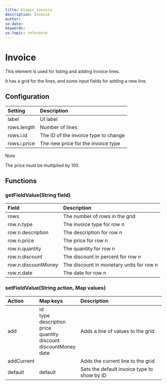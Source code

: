 ```yaml
---
title: blogic_invoice
description: Invoice
author:
so.date:
keywords:
so.topic: reference
---
```


# Invoice

This element is used for listing and adding invoice lines.

It has a grid for the lines, and some input fields for adding a new line.

## Configuration

| Setting      | Description                          |
|:-------------|:-------------------------------------|
| label        | UI label                             |
| rows.length  | Number of lines                      |
| rows.i.id    | The ID of the invoice type to change |
| rows.i.price | The new price for the invoice type   |

> [!NOTE]
> The price must be multiplied by 100.

## Functions

### getFieldValue(String field)

| Field               | Description                              |
|:--------------------|:-----------------------------------------|
| rows                | The number of rows in the grid           |
| row.n.type          | The invoice type for row n               |
| row.n.description   | The description for row n                |
| row.n.price         | The price for row n                      |
| row.n.quantity      | The quantity for row n                   |
| row.n.discount      | The discount in percent for row n        |
| row.n.discountMoney | The discount in monetary units for row n |
| row.n.date          | The date for row n                       |

### setFieldValue(String action, Map values)

| Action     | Map keys      | Description                                 |
|:-----------|:--------------|:--------------------------------------------|
| add        | id<br>type<br>description<br>price<br>quantity<br>discount<br>discountMoney<br>date | Adds a line of values to the grid |
| addCurrent |               | Adds the current line to the grid           |
| default    | default       | Sets the default invoice type to show by ID |
